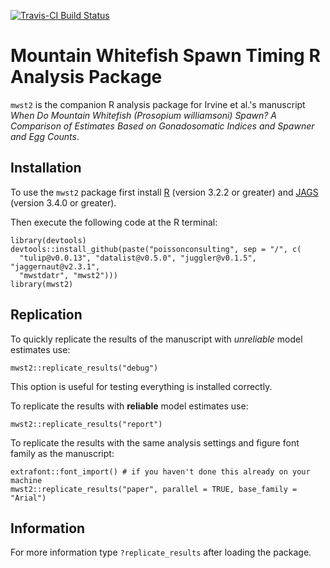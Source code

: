 [![Travis-CI Build Status](https://travis-ci.org/poissonconsulting/mwst2.svg?branch=master)](https://travis-ci.org/poissonconsulting/mwst2)

# Mountain Whitefish Spawn Timing R Analysis Package

`mwst2` is the companion R analysis package for Irvine et al.'s manuscript
*When Do Mountain Whitefish (Prosopium williamsoni) Spawn? A Comparison of Estimates Based on Gonadosomatic Indices and Spawner and Egg Counts*.

## Installation

To use the `mwst2` package first install 
[R](http://cran.r-project.org) (version 3.2.2 or greater) and
[JAGS](http://mcmc-jags.sourceforge.net) (version 3.4.0 or greater).

Then execute the following code at the R terminal:
```
library(devtools)
devtools::install_github(paste("poissonconsulting", sep = "/", c(
  "tulip@v0.0.13", "datalist@v0.5.0", "juggler@v0.1.5", "jaggernaut@v2.3.1",
  "mwstdatr", "mwst2")))
library(mwst2)
```
## Replication

To quickly replicate the results of the manuscript with *unreliable* model estimates use:
```
mwst2::replicate_results("debug")
```
This option is useful for testing everything is installed correctly.

To replicate the results with **reliable** model estimates use:
```
mwst2::replicate_results("report")
```

To replicate the results with the same analysis settings and
figure font family as the manuscript:
```
extrafont::font_import() # if you haven't done this already on your machine
mwst2::replicate_results("paper", parallel = TRUE, base_family = "Arial")
```

## Information

For more information type `?replicate_results` after loading the package.
